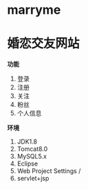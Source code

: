 # marryme
# 婚恋交友网站

**功能**
1. 登录
2. 注册
3. 关注
4. 粉丝
5. 个人信息




**环境**
1. JDK1.8
2. Tomcat8.0
3. MySQL5.x
4. Eclipse
5. Web Project Settings  /
6. servlet+jsp

